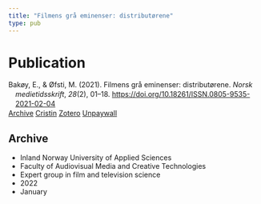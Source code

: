 ```yaml
---
title: "Filmens grå eminenser: distributørene"
type: pub
---
```

<h1>Publication</h1>
<article id="csl-bib-container-WY5Z9PXG" class="csl-bib-container">
  <div class="csl-bib-body" style="line-height: 1.35; padding-left: 1em; text-indent:-1em;">
  <div class="csl-entry">Bak&#xF8;y, E., &amp; &#xD8;fsti, M. (2021). Filmens gr&#xE5; eminenser: distribut&#xF8;rene. <i>Norsk medietidsskrift</i>, <i>28</i>(2), 01&#x2013;18. <a href="https://doi.org/10.18261/ISSN.0805-9535-2021-02-04">https://doi.org/10.18261/ISSN.0805-9535-2021-02-04</a></div>
</div>
  <div class="csl-bib-buttons">
    <a href="#taxonomy-article-WY5Z9PXG" class="csl-bib-button">Archive</a>
    <a href="https://app.cristin.no/results/show.jsf?id=1982473" alt="Cristin URL" class="csl-bib-button">Cristin</a>
    <a href="http://zotero.org/groups/5022929/items/WY5Z9PXG" alt="Zotero URL" class="csl-bib-button">Zotero</a>
    <a href="https://doi.org/10.18261/issn.0805-9535-2021-02-04" class="csl-bib-button">Unpaywall</a>
  </div>
  <div id="csl-bib-meta-container-WY5Z9PXG"></div>
</article>
<div id="csl-bib-meta-WY5Z9PXG" class="csl-bib-meta">
  <article id="taxonomy-article-WY5Z9PXG" class="taxonomy-article">
    <h1>Archive</h1>
    <ul>
      <li>Inland Norway University of Applied Sciences</li>
      <li>Faculty of Audiovisual Media and Creative Technologies</li>
      <li>Expert group in film and television science</li>
      <li>2022</li>
      <li>January</li>
    </ul>
  </article>
</div>
